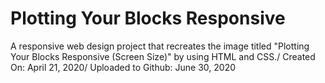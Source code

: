 # Plotting Your Blocks Responsive
A responsive web design project that recreates the image titled "Plotting Your Blocks Responsive (Screen Size)" by using HTML and CSS./
Created On: April 21, 2020/
Uploaded to Github: June 30, 2020